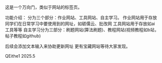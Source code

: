 这是一个万向门，类似于网站的标签页。

功能介绍：
分为三个部分：作业网站、工具网站、自主学习。
作业网站用于存放同学们在日常学习中要使用到的网址，如砺儒云、批改网
工具网站用于存放如ai工具等等
自主学习分为三部分：刷题网站(算法刷题)、教程网站(视频教程如b站，帖子教程如github)

后续会添加文本输入来协助更新网址
更有宝藏网站等待大家发现。

QEithe1
2025.5
